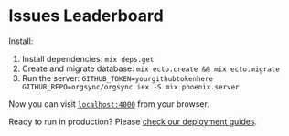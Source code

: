 # Issues Leaderboard

Install:

  1. Install dependencies: `mix deps.get`
  2. Create and migrate database: `mix ecto.create && mix ecto.migrate`
  3. Run the server: `GITHUB_TOKEN=yourgithubtokenhere GITHUB_REPO=orgsync/orgsync iex -S mix phoenix.server`

Now you can visit [`localhost:4000`](http://localhost:4000) from your browser.

Ready to run in production? Please [check our deployment guides](http://www.phoenixframework.org/docs/deployment).
